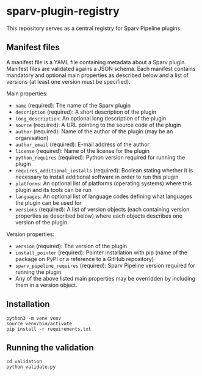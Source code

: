 # sparv-plugin-registry

This repository serves as a central registry for Sparv Pipeline plugins.

## Manifest files
A manifest file is a YAML file containing metadata about a Sparv plugin. Manifest files are validated agains a JSON
schema. Each manifest contains mandatory and optional main properties as described below and a list of versions (at
least one version must be specified).

Main properties:
- `name` (required): The name of the Sparv plugin
- `description` (required): A short description of the plugin
- `long_description`: An optional long description of the plugin
- `source` (required): A URL pointing to the source code of the plugin
- `author` (required): Name of the author of the plugin (may be an organisation)
- `author_email` (required): E-mail address of the author
- `license` (required): Name of the license for the plugin
- `python_requires` (required): Python version required for running the plugin
- `requires_additional_installs` (required): Boolean stating whether it is necessary to install additional software in
  order to run this plugin
- `platforms`: An optional list of platforms (operating systems) where this plugin and its tools can be run
- `languages`: An optional list of language codes defining what languages the plugin can be used for
- `versions` (required): A list of version objects (each containing version properties as described below) where each
  objects describes one version of the plugin.

Version properties:
- `version` (required): The version of the plugin
- `install_pointer` (required): Pointer installation with pip (name of the package on PyPI or a reference to a GitHub
  repository)
- `sparv_pipeline_requires` (required): Sparv Pipeline version required for running the plugin
- Any of the above listed main properties may be overridden by including them in a version object.


## Installation
```
python3 -m venv venv
source venv/bin/activate
pip install -r requirements.txt
```

## Running the validation
```
cd validation
python validate.py
```
